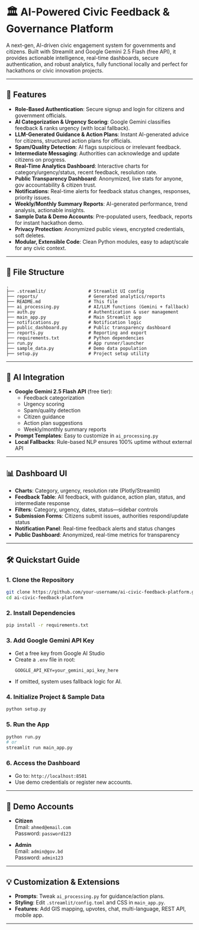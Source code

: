# 🏛️ AI-Powered Civic Feedback & Governance Platform

A next-gen, AI-driven civic engagement system for governments and citizens. Built with Streamlit and Google Gemini 2.5 Flash (free API), it provides actionable intelligence, real-time dashboards, secure authentication, and robust analytics, fully functional locally and perfect for hackathons or civic innovation projects.

---

## 🚀 Features

- **Role-Based Authentication**: Secure signup and login for citizens and government officials.
- **AI Categorization & Urgency Scoring**: Google Gemini classifies feedback & ranks urgency (with local fallback).
- **LLM-Generated Guidance & Action Plans**: Instant AI-generated advice for citizens, structured action plans for officials.
- **Spam/Quality Detection**: AI flags suspicious or irrelevant feedback.
- **Intermediate Messaging**: Authorities can acknowledge and update citizens on progress.
- **Real-Time Analytics Dashboard**: Interactive charts for category/urgency/status, recent feedback, resolution rate.
- **Public Transparency Dashboard**: Anonymized, live stats for anyone, gov accountability & citizen trust.
- **Notifications**: Real-time alerts for feedback status changes, responses, priority issues.
- **Weekly/Monthly Summary Reports**: AI-generated performance, trend analysis, actionable insights.
- **Sample Data & Demo Accounts**: Pre-populated users, feedback, reports for instant hackathon demo.
- **Privacy Protection**: Anonymized public views, encrypted credentials, soft deletes.
- **Modular, Extensible Code**: Clean Python modules, easy to adapt/scale for any civic context.

---

## 📁 File Structure

```
.
├── .streamlit/                # Streamlit UI config
├── reports/                   # Generated analytics/reports
├── README.md                  # This file
├── ai_processing.py           # AI/LLM functions (Gemini + fallback)
├── auth.py                    # Authentication & user management
├── main_app.py                # Main Streamlit app
├── notifications.py           # Notification logic
├── public_dashboard.py        # Public transparency dashboard
├── reports.py                 # Reporting and export
├── requirements.txt           # Python dependencies
├── run.py                     # App runner/launcher
├── sample_data.py             # Demo data population
├── setup.py                   # Project setup utility
```

---

## 🤖 AI Integration

- **Google Gemini 2.5 Flash API** (free tier):  
  - Feedback categorization
  - Urgency scoring
  - Spam/quality detection
  - Citizen guidance
  - Action plan suggestions
  - Weekly/monthly summary reports
- **Prompt Templates**: Easy to customize in `ai_processing.py`
- **Local Fallbacks**: Rule-based NLP ensures 100% uptime without external API

---

## 📊 Dashboard UI

- **Charts**: Category, urgency, resolution rate (Plotly/Streamlit)
- **Feedback Table**: All feedback, with guidance, action plan, status, and intermediate response
- **Filters**: Category, urgency, dates, status—sidebar controls
- **Submission Forms**: Citizens submit issues, authorities respond/update status
- **Notification Panel**: Real-time feedback alerts and status changes
- **Public Dashboard**: Anonymized, real-time metrics for transparency

---

## 🛠️ Quickstart Guide

### 1. **Clone the Repository**
```bash
git clone https://github.com/your-username/ai-civic-feedback-platform.git
cd ai-civic-feedback-platform
```

### 2. **Install Dependencies**
```bash
pip install -r requirements.txt
```

### 3. **Add Google Gemini API Key**
- Get a free key from Google AI Studio
- Create a `.env` file in root:
  ```
  GOOGLE_API_KEY=your_gemini_api_key_here
  ```
- If omitted, system uses fallback logic for AI.

### 4. **Initialize Project & Sample Data**
```bash
python setup.py
```

### 5. **Run the App**
```bash
python run.py
# or
streamlit run main_app.py
```

### 6. **Access the Dashboard**
- Go to: `http://localhost:8501`
- Use demo credentials or register new accounts.

---

## 👥 Demo Accounts

- **Citizen**  
  Email: `ahmed@email.com`  
  Password: `password123`

- **Admin**  
  Email: `admin@gov.bd`  
  Password: `admin123`

---

## 💡 Customization & Extensions

- **Prompts**: Tweak `ai_processing.py` for guidance/action plans.
- **Styling**: Edit `.streamlit/config.toml` and CSS in `main_app.py`.
- **Features**: Add GIS mapping, upvotes, chat, multi-language, REST API, mobile app.


---
